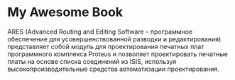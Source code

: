 # My Awesome Book

ARES (Advanced Routing and Editing Software – программное обеспечение для усовершенствованной разводки и редактирования) представляет собой модуль для проектирования печатных плат программного комплекса Proteus и позволяет проектировать печатные платы на основе списка соединений из ISIS, используя высокопроизводительные средства автоматизации проектирования.

